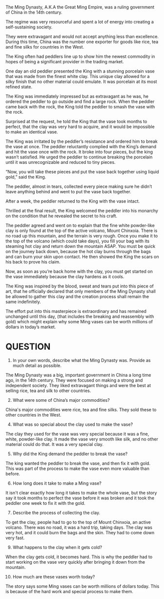The Ming Dynasty, A.K.A the Great Ming Empire, was a ruling government of China
in the 14th century.

The regime was very resourceful and spent a lot of energy into creating a self-sustaining society.

They were extravagant and would not accept anything less than excellence.
During this time, China was the number one exporter for goods like rice, tea and fine silks for
countries in the West.

The King often had peddlers line up to show him the newest commodity in hopes of being a
significant provider in the trading market.

One day an old peddler presented the King with a stunning porcelain vase that was made from the finest white clay. This unique clay allowed for a silky finish that no other material could emulate. It was porcelain at its most refined state.

The King was immediately impressed but as extravagant as he was, he ordered the peddler to
go outside and find a large rock. When the peddler came back with the rock, the King told the peddler to smash the vase with the rock.

Surprised at the request, he told the King that the vase took months to perfect, that the clay
was very hard to acquire, and it would be impossible to make an identical vase.

The King was irritated by the peddler’s resistance and ordered him to break the vase at once.
The peddler reluctantly complied with the King’s demand and hit the vase once with the
rock. It broke into four pieces, but the king wasn’t satisfied. He urged the peddler to continue
breaking the porcelain until it was unrecognizable and reduced to tiny pieces.

“Now, you will take these pieces and put the vase back together using liquid gold,” said the King.

The peddler, almost in tears, collected every piece making sure he didn’t leave anything behind and went to put the vase back together.

After a week, the peddler returned to the King with the vase intact.

Thrilled at the final result, the King welcomed the peddler into his monarchy on the condition
that he revealed the secret to his craft.

The peddler agreed and went on to explain that the fine white powder-like clay is only found
at the top of the active volcano, Mount Chinxoia. There is no road up this mountain, and the
terrain is very rough. Once you make it to the top of the volcano (which could take days), you
fill your bag with its steaming hot clay and return down the mountain ASAP. You must be
quick on the journey back down, because the hot clay burns through the bags and can burn
your skin upon contact. He then showed the King the scars on his back to prove his claim.

 Now, as soon as you’re back home with the clay, you must get started on the vase immediately because the clay hardens as it cools. 
 
 The King was inspired by the blood, sweat and tears put into this piece of art, that he officially declared that only members of the Ming Dynasty shall be allowed to gather this clay and the creation process shall remain the same indefinitely.
 
The effort put into this masterpiece is extraordinary and has remained unchanged until this
day, (that includes the breaking and reassembly with gold) which might explain why some
Ming vases can be worth millions of dollars in today’s market.

# QUESTION

1. In your own words, describe what the Ming Dynasty was. Provide as much detail
as possible.

The Ming Dynasty was a big, important government in China a long time ago, in the 14th century. They were focused on making a strong and independent society. They liked extravagant things and were the best at selling rice, tea and silk to other countries.

2. What were some of China’s major commodities?

China's major commodities were rice, tea and fine silks. They sold these to other countries in the West.

4. What was so special about the clay used to make the vase?

The clay they used for the vase was very special because it was a fine, white, powder-like clay. It made the vase very smooth like silk, and no other material could do that. It was a very special clay.

5. Why did the King demand the peddler to break the vase?

The king wanted the peddler to break the vase, and then fix it with gold. This was part of the process to make the vase even more valuable than before. 

6. How long does it take to make a Ming vase?

It isn't clear exactly how long it takes to make the whole vase, but the story say it took months to perfect the vase before it was broken and it took the peddler one week to fix it with the gold.

7. Describe the process of collecting the clay.

To get the clay, people had to go to the top of Mount Chinxoia, an active volcano. There was no road, it was a hard trip, taking days. The clay was very hot, and it could burn the bags and the skin. They had to come down very fast.

9. What happens to the clay when it gets cold?

When the clay gets cold, it becomes hard. This is why the peddler had to start working on the vase very quickly after bringing it down from the mountain.

10. How much are these vases worth today?

The story says some Ming vases can be worth millions of dollars today. This is because of the hard work and special process to make them.